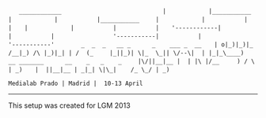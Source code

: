 
`    ____________                           `
`   |            |___________               `
`   |            |           |___________   `
`   |            |           |           |  `
`   |            |           |           |  `
`   '------------|           |           |  `
`                '-----------|           |  `
`                            '-----------'  `
`       _  _  _   __ _      _    ___ _  __  `
`   | o|_)|_)|_  /__|_) /\ |_)|_| | /  (_   `
`   |_||_)| \|_  \_|| \/--\|  | |_|_\____)  `
`        __ _______      __    _   _    _   `
`   |\/||__|__ |  | |\ |/__     ) / \ | _)  `
`   |  ||__|__ | _|_| \|\_|    /_ \_/ | _)  `
    
    Medialab Prado | Madrid |  10-13 April


--------------------------------------

This setup was created for LGM 2013



